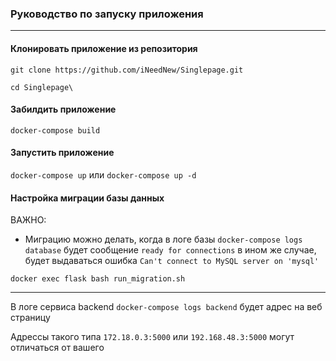 ### Руководство по запуску приложения

<hr>

#### Клонировать приложение из репозитория

```git clone https://github.com/iNeedNew/Singlepage.git```

```cd Singlepage\```

#### Забилдить приложение

```docker-compose build```

#### Запустить приложение

```docker-compose up``` или ```docker-compose up -d```


#### Настройка миграции базы данных

ВАЖНО:

- Миграцию можно делать, когда в логе базы ```docker-compose logs database``` будет сообщение ```ready for connections```
в ином же случае, будет выдаваться ошибка 
```Can't connect to MySQL server on 'mysql'``` 

```docker exec flask bash run_migration.sh```

<hr>

В логе сервиса backend ```docker-compose logs backend``` будет адрес на веб страницу

Адрессы такого типа ```172.18.0.3:5000``` или ```192.168.48.3:5000``` могут отличаться от вашего
